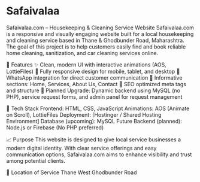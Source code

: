 # Safaivalaa
Safaivalaa.com – Housekeeping & Cleaning Service Website
Safaivalaa.com is a responsive and visually engaging website built for a local housekeeping and cleaning service based in Thane & Ghodbunder Road, Maharashtra. The goal of this project is to help customers easily find and book reliable home cleaning, sanitization, and car cleaning services online.

🚀 Features
✨ Clean, modern UI with interactive animations (AOS, LottieFiles)
📱 Fully responsive design for mobile, tablet, and desktop
💬 WhatsApp integration for direct customer communication
📄 Informative sections: Home, Services, About Us, Contact
📌 SEO optimized meta tags and structure
🧰 Planned Upgrade: Dynamic backend using MySQL (no PHP), service request forms, and admin panel for request management

🔧 Tech Stack
Frontend: HTML, CSS, JavaScript
Animations: AOS (Animate on Scroll), LottieFiles
Deployment: [Hostinger / Shared Hosting Environment]
Database (upcoming): MySQL
Future Backend (planned): Node.js or Firebase (No PHP preferred)

📈 Purpose
This website is designed to give local service businesses a modern digital identity. With clear service offerings and easy communication options, Safaivalaa.com aims to enhance visibility and trust among potential clients.

📍 Location of Service
Thane West
Ghodbunder Road
